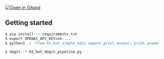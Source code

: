 [![Open in Gitpod](https://gitpod.io/button/open-in-gitpod.svg)](https://gitpod.io/#https://github.com/simplru/bot_langchain)

## Getting started

```bash
$ pip install -r requirements.txt
$ export OPENAI_API_KEY=sk-...
$ python3 -c 'from 01_bot_simple_wiki import print_answer; print_answer("what are microservices")'
```

```bash
$ dagit -f 03_bot_dagit_pipeline.py
```